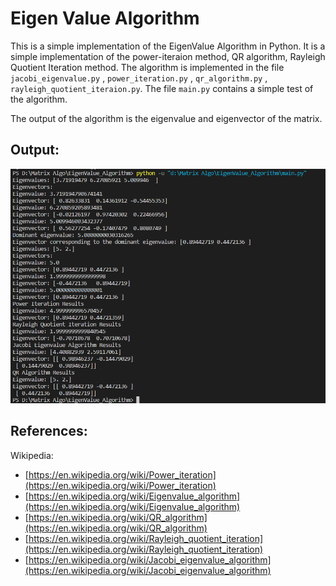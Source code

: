 # Eigen Value Algorithm

This is a simple implementation of the EigenValue Algorithm in Python. It is a simple implementation of the power-iteraion method, QR algorithm, Rayleigh Quotient Iteration method. The algorithm is implemented in the file `jacobi_eigenvalue.py` , `power_iteration.py` , `qr_algorithm.py` , `rayleigh_quotient_iteraion.py`. The file `main.py` contains a simple test of the algorithm.

The output of the algorithm is the eigenvalue and eigenvector of the matrix.

## Output:

<img src="Output\result.png">

## References:
Wikipedia: 
- [https://en.wikipedia.org/wiki/Power_iteration](https://en.wikipedia.org/wiki/Power_iteration)
- [https://en.wikipedia.org/wiki/Eigenvalue_algorithm](https://en.wikipedia.org/wiki/Eigenvalue_algorithm)
- [https://en.wikipedia.org/wiki/QR_algorithm](https://en.wikipedia.org/wiki/QR_algorithm)
- [https://en.wikipedia.org/wiki/Rayleigh_quotient_iteration](https://en.wikipedia.org/wiki/Rayleigh_quotient_iteration)
- [https://en.wikipedia.org/wiki/Jacobi_eigenvalue_algorithm](https://en.wikipedia.org/wiki/Jacobi_eigenvalue_algorithm)